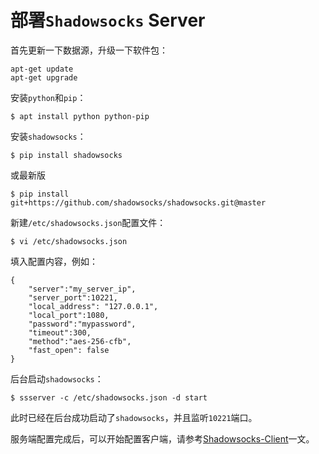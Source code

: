 # 部署`Shadowsocks` Server

首先更新一下数据源，升级一下软件包：

```
apt-get update
apt-get upgrade
```

安装`python`和`pip`：

```
$ apt install python python-pip
```

安装`shadowsocks`：

```
$ pip install shadowsocks
```
或最新版
```
$ pip install git+https://github.com/shadowsocks/shadowsocks.git@master
```

新建`/etc/shadowsocks.json`配置文件：

```
$ vi /etc/shadowsocks.json
```

填入配置内容，例如：

```
{
    "server":"my_server_ip",
    "server_port":10221,
    "local_address": "127.0.0.1",
    "local_port":1080,
    "password":"mypassword",
    "timeout":300,
    "method":"aes-256-cfb",
    "fast_open": false
}
```

后台启动`shadowsocks`：

```
$ ssserver -c /etc/shadowsocks.json -d start
```

此时已经在后台成功启动了`shadowsocks`，并且监听`10221`端口。

服务端配置完成后，可以开始配置客户端，请参考[Shadowsocks-Client](https://github.com/xuchenhao001/BIT-homework/blob/master/Proxy/shadowsocks/Shadowsocks-Client.md)一文。